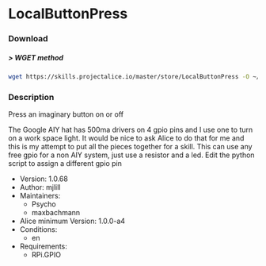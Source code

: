 # LocalButtonPress

### Download

##### > WGET method
```bash
wget https://skills.projectalice.io/master/store/LocalButtonPress -O ~/ProjectAlice/system/skillInstallTickets/LocalButtonPress.install
```

### Description
Press an imaginary button on or off

 The Google AIY hat has 500ma drivers on 4 gpio pins and I use one to turn on a work space light.
 It would be nice to ask Alice to do that for me and this is my attempt to put all the pieces
 together for a skill. This can use any free gpio for a non AIY system, just use a resistor and a led.
 Edit the python script to assign a different gpio pin


- Version: 1.0.68
- Author: mjlill
- Maintainers:
  - Psycho
  - maxbachmann
- Alice minimum Version: 1.0.0-a4
- Conditions:
  - en
- Requirements:
  - RPi.GPIO

